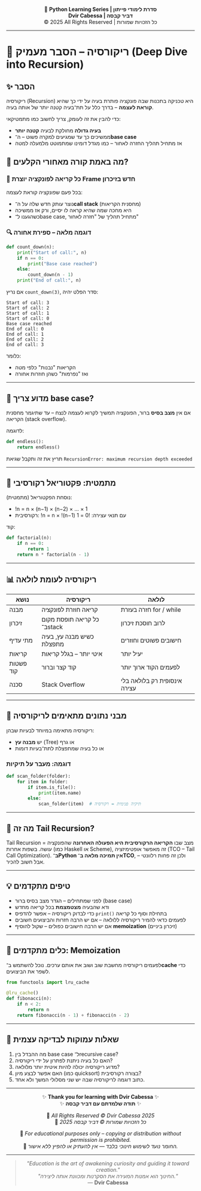 <!-- DC_HEADER_START -->
<div align="center">

🐍 **Python Learning Series | סדרת לימודי פייתון**  
**Dvir Cabessa | דביר קבסה**  
© 2025 All Rights Reserved | כל הזכויות שמורות

</div>

---
<!-- DC_HEADER_END -->

# 📘 ריקורסיה – הסבר מעמיק (Deep Dive into Recursion)

## ✨ הסבר
ריקורסיה (Recursion) היא טכניקה בתכנות שבה פונקציה פותרת בעיה על ידי כך שהיא **קוראת לעצמה** – בדרך כלל על תת־בעיה קטנה יותר של אותה בעיה.

כדי להבין את זה לעומק, צריך לחשוב כמו מתמטיקאי:
- **בעיה גדולה** מחולקת לבעיה **קטנה יותר**
- ממשיכים כך עד שמגיעים למקרה פשוט – ה־**base case**
- אז מתחיל תהליך החזרה לאחור – כמו מגדל דומינו שמתמוטט מלמעלה למטה

## 🧠 מה באמת קורה מאחורי הקלעים?

### 🔁 כל קריאה לפונקציה יוצרת **Frame** חדש בזיכרון
בכל פעם שפונקציה קוראת לעצמה:
- נוצר עותק חדש שלה על ה־**call stack** (מחסנית הקריאות)
- היא מחכה שמה שהיא קראה לו יסיים, ורק אז ממשיכה
- כשהגענו ל־base case, מתחיל תהליך של "חזרה לאחור"

### 🔍 דוגמה מלאה – ספירת אחורה
```python
def count_down(n):
    print("Start of call:", n)
    if n == 0:
        print("Base case reached")
    else:
        count_down(n - 1)
    print("End of call:", n)
````

אם נריץ `count_down(3)`, סדר הפלט יהיה:

```
Start of call: 3
Start of call: 2
Start of call: 1
Start of call: 0
Base case reached
End of call: 0
End of call: 1
End of call: 2
End of call: 3
```

כלומר:

* הקריאות "נבנות" כלפי מטה
* ואז "נפרמות" כשהן חוזרות אחורה

---

## 🧠 מדוע צריך base case?

אם אין **מצב בסיס** ברור, הפונקציה תמשיך לקרוא לעצמה לנצח – עד שתיגמר מחסנית הקריאה (stack overflow).

לדוגמה:

```python
def endless():
    return endless()
```

תריץ את זה ותקבל שגיאת `RecursionError: maximum recursion depth exceeded`

---

## 🧠 מתמטית: פקטוריאל רקורסיבי

נוסחת הפקטוריאל (מתמטית):

* !n = n × (n−1) × (n−2) × ... × 1
* רקורסיבית:
  !n = n × !(n−1)
  עם תנאי עצירה: !0 = 1

קוד:

```python
def factorial(n):
    if n == 0:
        return 1
    return n * factorial(n - 1)
```

---

## 📊 ריקורסיה לעומת לולאה

| נושא      | ריקורסיה                    | לולאה                        |
| --------- | --------------------------- | ---------------------------- |
| מבנה      | קריאה חוזרת לפונקציה        | חזרה בעזרת for / while       |
| זיכרון    | כל קריאה תופסת מקום ב־stack | לרוב חוסכת זיכרון            |
| מתי עדיף  | כשיש מבנה עץ, בעיה מתפצלת   | חישובים פשוטים וחוזרים       |
| קריאות    | איטי יותר – בגלל קריאות     | יעיל יותר                    |
| פשטות קוד | קוד קצר וברור               | לפעמים הקוד ארוך יותר        |
| סכנה      | Stack Overflow              | אינסופית רק בלולאה בלי עצירה |

---

## 🌲 מבני נתונים מתאימים לריקורסיה

ריקורסיה מתאימה במיוחד לבעיות שבהן:

* יש **מבנה עץ** (Tree) או גרף
* או כל בעיה שמתפצלת לתת־בעיות דומות

### דוגמה: מעבר על תיקיות

```python
def scan_folder(folder):
    for item in folder:
        if item.is_file():
            print(item.name)
        else:
            scan_folder(item)  # תיקיה פנימית = רקורסיה
```

---

## 🧠 מה זה Tail Recursion?

Tail Recursion = מצב שבו **הקריאה הרקורסיבית היא הפעולה האחרונה** שהפונקציה עושה.
בשפות אחרות (כמו Haskell או Scheme), זה מאפשר אופטימיזציה (TCO – Tail Call Optimization).
**ב־Python אין תמיכה מלאה ב־TCO**, ולכן זה פחות רלוונטי – אבל חשוב להכיר.

---

## 💡 טיפים מתקדמים

* לפני שמתחילים – הגדר מצב בסיס ברור (base case)
* ודא שהבעיה **מצטמצמת** בכל קריאה מחדש
* כדי לבדוק ריקורסיה – אפשר להדפיס `print()` בתחילת וסוף כל קריאה
* לפעמים כדאי להמיר ריקורסיה ללולאה – אם יש הרבה חזרות והביצועים חשובים
* אם יש הרבה חישובים כפולים – שקול להוסיף **memoization** (זיכרון ביניים)

---

## 🧠 כלים מתקדמים: Memoization

לפעמים ריקורסיה מחשבת שוב ושוב את אותם ערכים. נוכל להשתמש ב־**cache** כדי לשפר את הביצועים.

```python
from functools import lru_cache

@lru_cache()
def fibonacci(n):
    if n < 2:
        return n
    return fibonacci(n - 1) + fibonacci(n - 2)
```

---

## 🧩 שאלות עמוקות לבדיקה עצמית

1. מה ההבדל בין base case ל־recursive case?
2. האם כל בעיה ניתנת לפתרון על ידי ריקורסיה?
3. מדוע ריקורסיה יכולה להיות איטית יותר מלולאה?
4. האם אפשר לבצע מיון (כמו quicksort) בצורה רקורסיבית?
5. כתוב דוגמה לריקורסיה שבה יש שני מסלולי המשך ולא אחד.

<!-- DC_FOOTER_START -->
---

<div align="center">

✨ **Thank you for learning with Dvir Cabessa** ✨  
✨ **תודה שלמדתם עם דביר קבסה** ✨  

📘 *All Rights Reserved © Dvir Cabessa 2025*  
📘 *כל הזכויות שמורות © דביר קבסה 2025*  

🔗 *For educational purposes only – copying or distribution without permission is prohibited.*  
🔗 *החומר נועד לשימוש חינוכי בלבד — אין להעתיק או להפיץ ללא אישור.*

---

> _"Education is the art of awakening curiosity and guiding it toward creation."_  
> _"החינוך הוא אמנות המעירה את הסקרנות ומכוונת אותה ליצירה."_  
> — **Dvir Cabessa**

</div>
<!-- DC_FOOTER_END -->

